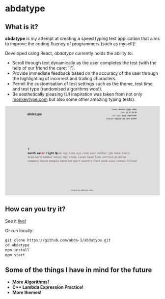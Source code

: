 # abdatype

## What is it?
**abdatype** is my attempt at creating a speed typing test application that aims to improve the coding fluency of programmers (such as myself)!  

Developed using React, *abdatype* currently holds the ability to:
- Scroll through text dynamically as the user completes the test (with the help of our friend the caret '|').
- Provide immediate feedback based on the accuracy of the user through the highlighting of incorrect and trailing characters.
- Permit the customisation of test settings such as the theme, test time, and test type (randomised algorithms woo!).
- Be aesthetically pleasing (UI inspiration was taken from not only [monkeytype.com](https://monkeytype.com/) but also some other amazing typing tests).


![abdatype in action](./doc/sampleimage.PNG)


## How can you try it?
See it [live!](https://abda-1.github.io/abdatype)

Or run locally:
```
git clone https://github.com/abda-1/abdatype.git
cd abdatype
npm install
npm start
```

## Some of the things I have in mind for the future
- **More Algorithms!**
- **C++ Lambda Expression Practice!**
- **More themes!**
